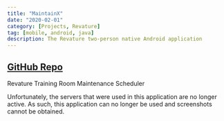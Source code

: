 ```yaml
---
title: "MaintainX"
date: "2020-02-01"
category: [Projects, Revature]
tag: [mobile, android, java]
description: The Revature two-person native Android application
---
```


## [GitHub Repo](https://github.com/DBerry07/Revature_TrainingRoomMaintenanceScheduler)

Revature Training Room Maintenance Scheduler

Unfortunately, the servers that were used in this application are no longer active. As such, this application can no longer be used and screenshots cannot be obtained.